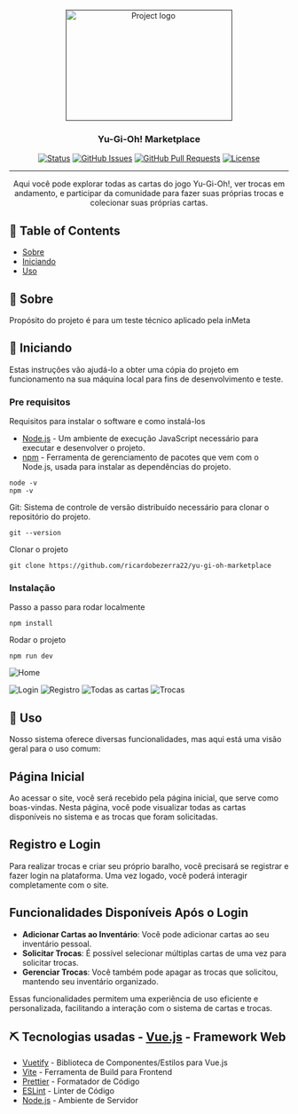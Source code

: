 <p align="center">
  <a href="" rel="noopener">
 <img width=300px height=200px src="https://encrypted-tbn0.gstatic.com/images?q=tbn:ANd9GcRQonMrfPFEjmiOTxP8TnH2F6F5XgiJeXoWRA&s" alt="Project logo"></a>
</p>

<h3 align="center">Yu-Gi-Oh! Marketplace</h3>

<div align="center">

[![Status](https://img.shields.io/badge/status-active-success.svg)]()
[![GitHub Issues](https://img.shields.io/github/issues/kylelobo/The-Documentation-Compendium.svg)](https://github.com/kylelobo/The-Documentation-Compendium/issues)
[![GitHub Pull Requests](https://img.shields.io/github/issues-pr/kylelobo/The-Documentation-Compendium.svg)](https://github.com/kylelobo/The-Documentation-Compendium/pulls)
[![License](https://img.shields.io/badge/license-MIT-blue.svg)](/LICENSE)

</div>

---

<p align="center"> Aqui você pode explorar todas as cartas do jogo Yu-Gi-Oh!, ver trocas em andamento, e participar da comunidade para fazer suas próprias trocas e colecionar suas próprias cartas.
    <br> 
</p>

## 📝 Table of Contents

- [Sobre](#about)
- [Iniciando](#getting_started)
- [Uso](#usage)

## 🧐 Sobre <a name = "about"></a>

Propósito do projeto é para um teste técnico aplicado pela inMeta

## 🏁 Iniciando <a name = "getting_started"></a>

Estas instruções vão ajudá-lo a obter uma cópia do projeto em funcionamento na sua máquina local para fins de desenvolvimento e teste.

### Pre requisitos

Requisitos para instalar o software e como instalá-los

- [Node.js](https://nodejs.org/en/) - Um ambiente de execução JavaScript necessário para executar e desenvolver o projeto.
- [npm](https://www.npmjs.com/) - Ferramenta de gerenciamento de pacotes que vem com o Node.js, usada para instalar as dependências do projeto.

```
node -v
npm -v
```

Git: Sistema de controle de versão distribuído necessário para clonar o repositório do projeto.

```
git --version
```

Clonar o projeto

```
git clone https://github.com/ricardobezerra22/yu-gi-oh-marketplace
```

### Instalação

Passo a passo para rodar localmente

```
npm install
```

Rodar o projeto

```
npm run dev
```

![Home](https://imgur.com/a/PK2HiNs)

![Login](https://imgur.com/BIylRIA)
![Registro](https://imgur.com/Gw3xIly)
![Todas as cartas](https://imgur.com/Zgh3z4M)
![Trocas](https://imgur.com/NY23IAy)

## 🎈 Uso <a name="usage"></a>

Nosso sistema oferece diversas funcionalidades, mas aqui está uma visão geral para o uso comum:

## Página Inicial

Ao acessar o site, você será recebido pela página inicial, que serve como boas-vindas. Nesta página, você pode visualizar todas as cartas disponíveis no sistema e as trocas que foram solicitadas.

## Registro e Login

Para realizar trocas e criar seu próprio baralho, você precisará se registrar e fazer login na plataforma. Uma vez logado, você poderá interagir completamente com o site.

## Funcionalidades Disponíveis Após o Login

- **Adicionar Cartas ao Inventário**: Você pode adicionar cartas ao seu inventário pessoal.
- **Solicitar Trocas**: É possível selecionar múltiplas cartas de uma vez para solicitar trocas.
- **Gerenciar Trocas**: Você também pode apagar as trocas que solicitou, mantendo seu inventário organizado.

Essas funcionalidades permitem uma experiência de uso eficiente e personalizada, facilitando a interação com o sistema de cartas e trocas.

## ⛏️ Tecnologias usadas <a name = "built_using"></a>- [Vue.js](https://vuejs.org/) - Framework Web

- [Vuetify](https://vuetifyjs.com/en/getting-started/installation/#installation) - Biblioteca de Componentes/Estilos para Vue.js
- [Vite](https://vitejs.dev/) - Ferramenta de Build para Frontend
- [Prettier](https://prettier.io/) - Formatador de Código
- [ESLint](https://eslint.org/) - Linter de Código
- [Node.js](https://nodejs.org/en/) - Ambiente de Servidor
